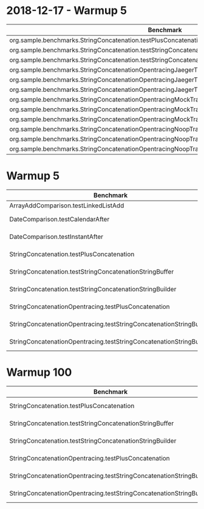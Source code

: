 
# 2018-12-17 - Warmup 5

| Benchmark                                                                                             | Mode  | Cnt | Score       | Error         | Units |  
| ----------------------------------------------------------------------------------------------------- |:-----:| ---:|------------:|--------------:|------:|
| org.sample.benchmarks.StringConcatenation.testPlusConcatenation                                       | thrpt | 1 | 5 | 62114821.97 | 1149099.172 | ops/s | 
| org.sample.benchmarks.StringConcatenation.testStringConcatenationStringBuffer                         | thrpt | 1 | 5 | 62769212.97 | 2570151.549 | ops/s | 
| org.sample.benchmarks.StringConcatenation.testStringConcatenationStringBuilder                        | thrpt | 1 | 5 | 61499073.44 | 4485896.245 | ops/s | 
| org.sample.benchmarks.StringConcatenationOpentracingJaegerTracer.testPlusConcatenation                | thrpt | 1 | 5 | 1900726.609 | 66149.14727 | ops/s | 
| org.sample.benchmarks.StringConcatenationOpentracingJaegerTracer.testStringConcatenationStringBuffer  | thrpt | 1 | 5 | 1915714.754 | 52332.15791 | ops/s | 
| org.sample.benchmarks.StringConcatenationOpentracingJaegerTracer.testStringConcatenationStringBuilder | thrpt | 1 | 5 | 1899011.867 | 187092.3438 | ops/s | 
| org.sample.benchmarks.StringConcatenationOpentracingMockTracer.testPlusConcatenation                  | thrpt | 1 | 5 | 301825.503  | 13874.52343 | ops/s | 
| org.sample.benchmarks.StringConcatenationOpentracingMockTracer.testStringConcatenationStringBuffer    | thrpt | 1 | 5 | 300579.9428 | 25579.52972 | ops/s | 
| org.sample.benchmarks.StringConcatenationOpentracingMockTracer.testStringConcatenationStringBuilder   | thrpt | 1 | 5 | 303504.8596 | 23648.26774 | ops/s | 
| org.sample.benchmarks.StringConcatenationOpentracingNoopTracer.testPlusConcatenation                  | thrpt | 1 | 5 | 64917427.39 | 918760.4726 | ops/s | 
| org.sample.benchmarks.StringConcatenationOpentracingNoopTracer.testStringConcatenationStringBuffer    | thrpt | 1 | 5 | 64808971.63 | 2414579.918 | ops/s | 
| org.sample.benchmarks.StringConcatenationOpentracingNoopTracer.testStringConcatenationStringBuilder   | thrpt | 1 | 5 | 64960891.64 | 1067483.275 | ops/s | 


# Warmup 5

| Benchmark                                                           | Mode  | Cnt | Score      | Error         | Units |  
| ------------------------------------------------------------------- |:-----:| ---:|-----------:|--------------:|------:|
| ArrayAddComparison.testLinkedListAdd                                | thrpt | 18 | 5.986       | ± 0.533       | ops/s | 
| DateComparison.testCalendarAfter                                    | thrpt | 25 | 636144322.6 | ± 17514714.28 | ops/s | 
| DateComparison.testInstantAfter                                     | thrpt | 25 | 523297799.1 | ± 15518749.7  | ops/s | 
| StringConcatenation.testPlusConcatenation                           | thrpt | 25 | 59432152.91 | ± 2923103.696 | ops/s | 
| StringConcatenation.testStringConcatenationStringBuffer             | thrpt | 25 | 61414811.54 | ± 1750078.387 | ops/s | 
| StringConcatenation.testStringConcatenationStringBuilder            | thrpt | 25 | 62255519.95 | ± 1852232.402 | ops/s | 
| StringConcatenationOpentracing.testPlusConcatenation                | thrpt | 25 | 61783211.01 | ± 3417401.192 | ops/s | 
| StringConcatenationOpentracing.testStringConcatenationStringBuffer  | thrpt | 25 | 63301116.67 | ± 943808.793  | ops/s | 
| StringConcatenationOpentracing.testStringConcatenationStringBuilder | thrpt | 25 | 64087282.66 | ± 749235.201  | ops/s | 



# Warmup 100

| Benchmark                                                           | Mode  | Cnt | Score       | Error         | Units       |  
| ------------------------------------------------------------------- |:-----:| ---:|------------:|--------------:|------------:|
| StringConcatenation.testPlusConcatenation                           | thrpt | 5   | 61370481.13 | ± 3675306.125 | ops/s       | 
| StringConcatenation.testStringConcatenationStringBuffer             | thrpt | 5   | 54909820.97 | ± 4780041.535 | ops/s       | 
| StringConcatenation.testStringConcatenationStringBuilder            | thrpt | 5   | 61294816.47 | ± 2107543.732 | ops/s       | 
| StringConcatenationOpentracing.testPlusConcatenation                | thrpt | 5   | 62113253.56 | ± 6724575.201 | ops/s       | 
| StringConcatenationOpentracing.testStringConcatenationStringBuffer  | thrpt | 5   | 61375234.75 | ± 5974889.705 | ops/s       | 
| StringConcatenationOpentracing.testStringConcatenationStringBuilder | thrpt | 5   | 62950012.98 | ± 1682243.313 | ops/s       | 

